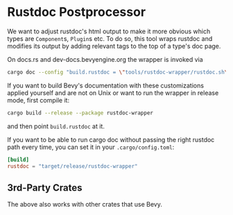 # Rustdoc Postprocessor

We want to adjust rustdoc's html output to make it more obvious
which types are `Component`s, `Plugin`s etc. To do so, this
tool wraps rustdoc and modifies its output by adding relevant tags
to the top of a type's doc page.

On docs.rs and dev-docs.bevyengine.org the wrapper is invoked via

```bash
cargo doc --config "build.rustdoc = \"tools/rustdoc-wrapper/rustdoc.sh\""
```

If you want to build Bevy's documentation with these customizations
applied yourself and are not on Unix or want to run the wrapper in release mode,
first compile it:

```bash
cargo build --release --package rustdoc-wrapper
```

and then point `build.rustdoc` at it.

If you want to be able to run cargo doc without passing the right rustdoc path every time, you can set it in your `.cargo/config.toml`:

```toml
[build]
rustdoc = "target/release/rustdoc-wrapper"
```

## 3rd-Party Crates

The above also works with other crates that use Bevy.
